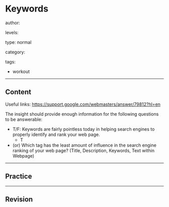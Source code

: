 # Keywords
author:

levels:

type: normal

category:

tags:
  - workout

---
## Content

Useful links:
  https://support.google.com/webmasters/answer/79812?hl=en


The insight should provide enough information for the following questions to be answerable:

  - T/F: Keywords are fairly pointless today in helping search engines to properly identify and rank your web page.
    - T
  - (or) Which tag has the least amount of influence in the search engine ranking of your web page? (Title, Description, Keywords, Text within Webpage)

---
## Practice

---
## Revision

